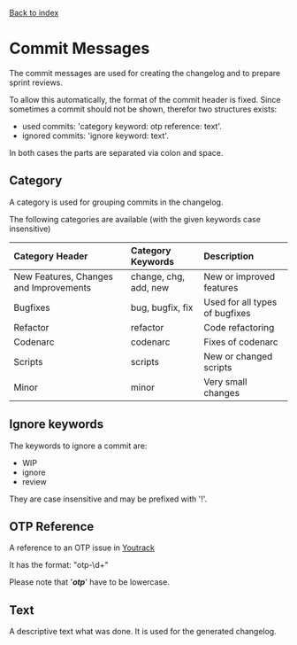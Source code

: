<!--
  ~ Copyright 2011-2019 The OTP authors
  ~
  ~ Permission is hereby granted, free of charge, to any person obtaining a copy
  ~ of this software and associated documentation files (the "Software"), to deal
  ~ in the Software without restriction, including without limitation the rights
  ~ to use, copy, modify, merge, publish, distribute, sublicense, and/or sell
  ~ copies of the Software, and to permit persons to whom the Software is
  ~ furnished to do so, subject to the following conditions:
  ~
  ~ The above copyright notice and this permission notice shall be included in all
  ~ copies or substantial portions of the Software.
  ~
  ~ THE SOFTWARE IS PROVIDED "AS IS", WITHOUT WARRANTY OF ANY KIND, EXPRESS OR
  ~ IMPLIED, INCLUDING BUT NOT LIMITED TO THE WARRANTIES OF MERCHANTABILITY,
  ~ FITNESS FOR A PARTICULAR PURPOSE AND NONINFRINGEMENT. IN NO EVENT SHALL THE
  ~ AUTHORS OR COPYRIGHT HOLDERS BE LIABLE FOR ANY CLAIM, DAMAGES OR OTHER
  ~ LIABILITY, WHETHER IN AN ACTION OF CONTRACT, TORT OR OTHERWISE, ARISING FROM,
  ~ OUT OF OR IN CONNECTION WITH THE SOFTWARE OR THE USE OR OTHER DEALINGS IN THE
  ~ SOFTWARE.
  -->

[Back to index](index.md)

Commit Messages
===============

The commit messages are used for creating the changelog and to prepare sprint reviews.

To allow this automatically, the format of the commit header is fixed.
Since sometimes a commit should not be shown, therefor two structures exists:

- used commits: 'category keyword: otp reference: text'.
- ignored commits: 'ignore keyword: text'.

In both cases the parts are separated via colon and space.


Category
--------

A category is used for grouping commits in the changelog.

The following categories are available (with the given keywords case insensitive)

| Category  Header| Category Keywords | Description |
|:----------------|:------------------|:------------|
| New Features, Changes and Improvements | change, chg, add, new | New or improved features |
| Bugfixes | bug, bugfix, fix | Used for all types of bugfixes |
| Refactor | refactor | Code refactoring |
| Codenarc | codenarc | Fixes of codenarc |
| Scripts | scripts | New or changed scripts |
| Minor | minor | Very small changes |


Ignore keywords
---------------

The keywords to ignore a commit are:

- WIP
- ignore
- review

They are case insensitive and may be prefixed with '!'.


OTP Reference
-------------

A reference to an OTP issue in [Youtrack](https://one-touch-pipeline.myjetbrains.com)

It has the format: "otp-\d+"

Please note that '***otp***' have to be lowercase.


Text
----

A descriptive text what was done. It is used for the generated changelog.
